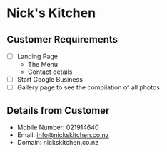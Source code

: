 # Nick's Kitchen

## Customer Requirements
- [ ] Landing Page
  - The Menu
  - Contact details
- [ ] Start Google Business
- [ ] Gallery page to see the compilation of all photos

## Details from Customer
- Mobile Number: 021914640
- Email: info@nickskitchen.co.nz
- Domain: nickskitchen.co.nz
